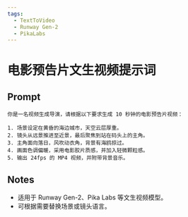 ```yaml
---
tags:
  - TextToVideo
  - Runway Gen-2
  - PikaLabs
---
```


# 电影预告片文生视频提示词

## Prompt

```
你是一名视频生成导演，请根据以下要求生成 10 秒钟的电影预告片视频：

1. 场景设定在黄昏的海边城市，天空云层厚重。
2. 镜头从远景推进至近景，最后聚焦到站在码头上的主角。
3. 主角面向落日，风吹动衣角，背景有海鸥掠过。
4. 画面色调偏暖，采用电影胶片质感，并加入轻微颗粒感。
5. 输出 24fps 的 MP4 视频，并附带背景音乐。
```

## Notes

* 适用于 Runway Gen-2、Pika Labs 等文生视频模型。
* 可根据需要替换场景或镜头语言。

